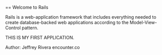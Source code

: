 == Welcome to Rails

Rails is a web-application framework that includes everything needed to create
database-backed web applications according to the Model-View-Control pattern.

THIS IS MY FIRST APPLICATION.

Author: Jeffrey Rivera
encounter.co



